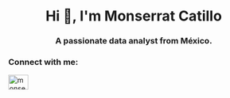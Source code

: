 <h1 align="center">Hi 👋, I'm Monserrat Catillo</h1>
<h3 align="center">A passionate data analyst from México.</h3>

<h3 align="left">Connect with me:</h3>
<p align="left">
<a href="https://linkedin.com/in/monserrat-castillo-638a20265" target="blank"><img align="center" src="https://raw.githubusercontent.com/rahuldkjain/github-profile-readme-generator/master/src/images/icons/Social/linked-in-alt.svg" alt="monserrat-castillo-638a20265" height="30" width="40" /></a>
</p>
<!--
**kmonse98/kmonse98** is a ✨ _special_ ✨ repository because its `README.md` (this file) appears on your GitHub profile.

Here are some ideas to get you started:

- 🔭 I’m currently working on ...
- 🌱 I’m currently learning ...
- 👯 I’m looking to collaborate on ...
- 🤔 I’m looking for help with ...
- 💬 Ask me about ...
- 📫 How to reach me: ...
- 😄 Pronouns: ...
- ⚡ Fun fact: ...
-->
